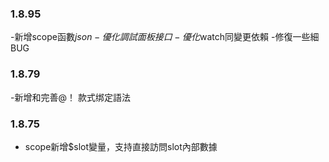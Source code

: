 ### 1.8.95
-新增scope函數$json
-優化調試面板接口
-優化$watch同變更依賴
-修復一些細BUG

### 1.8.79
-新增和完善@！ 款式绑定語法

### 1.8.75 
- scope新增$slot變量，支持直接訪問slot內部數據